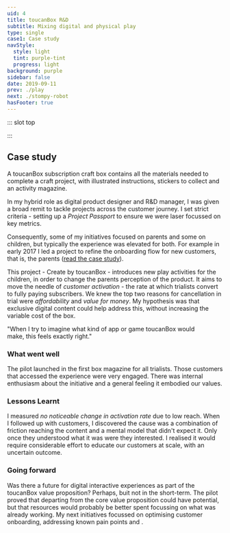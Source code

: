 ```yaml
---
uid: 4
title: toucanBox R&D
subtitle: Mixing digital and physical play
type: single
case1: Case study
navStyle:
  style: light
  tint: purple-tint
  progress: light
background: purple
sidebar: false
date: 2019-09-11
prev: ./play
next: ./stompy-robot
hasFooter: true
---
```


::: slot top

<Stage-ProjectStage :noise="true" rag="rag-6" ragTitle="rag-2" ctaLabel="create.toucanbox.com" ctaUrl="https://create.toucanbox.com"
description="I explored whether adding digital value to the physical craft box can lift activation rate at a critical point in the first box experience.">

<template v-slot:visual-background>
  <figure class="full-screen">
    <Heros-ImageHero src="/images/toucan-rnd/all-together5.jpg" alt="Ecosia mobile devices"/>
  </figure>
</template>

<template v-slot:platform>

Responsive web app

</template>

<template v-slot:timeframe>

2016

</template>

<template v-slot:my-role>

Project lead
~ UI/UX Designer
~ Front-end Developer

</template>

<template v-slot:team>

Stakeholders in:
~ Marketing
~ Operations
~ Technology

</template>

</Stage-ProjectStage>

:::

<Content-TextSection padding="is-initial" style="padding-top: 4em;" rag="rag-5" columnOffset="title-offset">

## Case study

A toucanBox subscription craft box contains all the materials needed to complete a craft project, with illustrated instructions, stickers to collect and an activity magazine.

In my hybrid role as digital product designer and R&D manager, I was given a broad remit to tackle projects across the customer journey. I set strict criteria - setting up a _Project Passport_ to ensure we were laser focussed on key metrics.

Consequently, some of my initiatives focused on parents and some on children, but typically the experience was elevated for both. For example in early 2017 I led a project to refine the onboarding flow for new customers, that is, the parents ([read the case study](/projects/toucanbox)).

This project - Create by toucanBox - introduces new play activities for the children, in order to change the parents perception of the product. It aims to move the needle of _customer activation_ - the rate at which trialists convert to fully paying subscribers. We knew the top two reasons for cancellation in trial were _affordability_ and _value for money_. My hypothesis was that exclusive digital content could help address this, without increasing the variable cost of the box.

<template v-slot:aside>

####  The challenge{ .challenge-title }

Establish to what extent digital content linked to the trial box can increase activation rate. Estimate the costs and benefits of producing further digital content.

<br>

#### The outcome{ .challenge-title }

Promising pilot with some very engaged users but high friction moving to a device from the magazine reduced the reach, leading to low overall impact on activation.

_I have omitted confidential information in this case study._
{ .secondary }

<!-- All work is my own unless stated otherwise. -->

</template>

</Content-TextSection>





<Content-MainSectionDivider aside="Section 1 of 3" title="Discovery"/>





<Content-PointsSection  rag="rag-3" :points="[
{ src:'/svg-icons/icon_sad.svg', alt:'sad face', title:'The box often didn’t seem like good value for money', description:'Even satisfied customers felt the product was somewhat overpriced. They focussed on the value of the materials, rather than the holistic experience.' },
{ src:'/svg-icons/icon_time.svg', alt:'clock', title:'The duration of the toucanBox experience could feel short', description:'Some customers would craft with their children, others would use the box to get a moment of peace. In both cases they wanted a longer lasting experience.' },
{ src:'/svg-icons/icon_idea.svg', alt:'lightbulb', title:'What would be distinctive about digital content by toucanBox?', description:'toucanBox customers want to offer their children hands-on play away from the screen. So any digital content could not be a screen-only experience.' },
{ src:'/svg-icons/icon_search.svg', alt:'search', title:'Top apps and search queries suggested areas of focus', description:'Creative, Learning, Exploration, Rhythm, Roleplay, Nurture and Story were the top categories in app stores and web search.' },
{ src:'/svg-icons/icon_docs.svg', alt:'documents', title:'Device access and ability lifts at the upper range of our age group', description:'A survey of parents in Germany (2016, The Kids Want Mobile) found that device access, frequency, session duration and child ability increase rapidly from age 6.' },
{ src:'/svg-icons/icon_device.svg', alt:'device', title:'Digital toys for young children have specific characteristics', description:'Based on competitor research I could see that apps and games targeting our age group are not typically competitive. They offer open-ended play.'},
]">

<template v-slot:content>

## Research

<p class="subtitle">
  I asked existing toucanBox customers what <em>value for money</em> means to them and collected their attitudes to children's digital media.
</p>

While I engaged parents with an in-depth interview, I simultaneously offered their children a selection of apps to play on an iPhone. We later switched our attention to the child, discussed what they were doing and asked them questions. This way I fleshed out my existing data insights with qualitative information and play tested competitor apps.

<!-- to flesh out our existing data insights (unsubscribe reasons)
Once the interview concluded we switched our attention

-->

</template>

</Content-PointsSection>





<Content-ImageFrames-MainImageSection url="/images/toucan-rnd/process.jpg" alt="placeholder" :aside="true" padding="has-divider">

<template v-slot:content>

## User journey and ideation

What ways can customers access our digital content? I foresaw three possible routes; dedicated toucanBox native app, online accounts or URL/QR code printed in the box. There was a balance to be struck between the friction when reaching the content and the effort required to build the delivery medium. For a pilot, it was hard to justify building a native app or adding the business logic necessary for content to automatically appear in customers' accounts, making printed URLs the natural choice.

I facilitated a company-wide brainstorm for content ideas. They broadly split into two themes _Interactive activity_ and _Content hub_. We agreed to spin out the second concept, into what later became toucanBox Activities Hub (with a focus on SEO and customer acquisition).

<!-- [User profiles](/projects/toucanbox/#who-are-our-customers)  -->

</template>

<template v-slot:aside>

<div class="columns is-gapless">
  <div class="column is-two-thirds">
    <figure class="image is-square">
      <img class="lazyload" data-src="/images/toucan-rnd/page.jpg" alt="magazine page which links to digital content">
    </figure>
  </div>
</div>

<figcaption>

#### Magazine

The magazine in the first box features a double page spread introducing Create by toucanBox.

</figcaption>

</template>

</Content-ImageFrames-MainImageSection>


<Content-ImageFrames-SquareImagesRow padding="has-divider" :images="[
{ url:'https://player.vimeo.com/video/412315835', alt:'square test 1', caption:'Square image caption 1', slot:'slot1', iframe:true },
{ url:'https://player.vimeo.com/video/412315982', alt:'square test 2', caption:'Square image caption 2', slot:'slot2', iframe:true },
{ url:'/images/toucan-rnd/colouring.jpg', alt:'square test 3', caption:'Square image caption 3', slot:'slot3', iframe:false },
]">

<template slot="content">

## Testing prototypes

<p class="subtitle" style="margin-bottom: 0;">
  I was able to test at toucanBox's regular craft testing sessions with parents and children.
</p>

<!-- Customer acquisition and retention were two of the most discussed performance metrics at toucanBox. This project however, focused on an equally important but somewhat subtler metric; the rate at which trialists convert to fully paid customers (activation rate). -->

</template>

<template slot="slot1">

#### Augmented reality (AR) on/in craft

Add 3D animated characters, enhancements and storytelling to a child’s finished craft project.

- Children found the concept very compelling{ .check }
- They used AR in unforeseen, creative ways: "Look I've got wings on my arm"{ .check }
- No support for AR in web browsers (2016){ .cross }
{ .check-list }

</template>

<template slot="slot2">

#### Extended storytelling

A comic in the magazine, with an interactive finale. Each craft is a new chapter in a digital adventure.

- This prototype excited children the least{ .cross }
- The interruption in the story broke the children's attention{ .cross }
{ .check-list }

</template>

<template slot="slot3">

#### Make a Toucanoo of you!

Then print it out and colour it in. Toucanoos are cute triangular characters which feature in the toucanBox activity magazine.

- Engrossed children for up to 45 minutes{ .check }
- Digital / physical crossover experience{ .check }
- Not linked to the box theme{ .cross }
{ .check-list }

</template>

</Content-ImageFrames-SquareImagesRow>



<Content-MainAsideSection padding="is-large has-divider" rag="rag-6" :aside="true" columnOffset="table-offset">

<template slot="content">

## Detailing a candidate

My next steps were to refine the Toucanoo colouring sheet prototype by taking action on test feedback and improving the visual design.

</template>

<template>

**Observation** | **Remedy** |
--- | --- |
*"My Toucanoo is called Wendy"*  Many children named their Toucanoos, even if they werent able to write the names | I added a text box in the print modal where an older child or parent could type the name, which appears on the printout |
*"Theres no skirt!"*  Several important accessories were clearly missing | I added skirts, wellington boots and several other accessories |
*"I dont want this one"*  Children wanted to be able to delete accessories | I observed children dragging items off the screen, attempting to delete them, so made that actually work |
Certain types of accessory like hats, clothes and shoes quickly cluttered the screen and didnt make sense out of their intended positions | I made new placements in specific categories (e.g. hair) remove the previous accessory of that type. This proved to be an intuitive limitation |
Parents found it hard to get printing to work. It depended a great deal on the device, configuration and their technical aptitude | I added the possibility of saving directly as a PDF and a printing FAQ page |
Many adult testers requested that hand-held items move when the hand moves | This proved tricky to implement in the existing system, so I decided not to include it for the pilot |
{.table .is-fullwidth}

</template>

<template slot="aside">

<figure class="image is-9by16">
  <iframe class="lazyload" data-src="https://player.vimeo.com/video/293190638" frameborder="0" webkitallowfullscreen mozallowfullscreen allowfullscreen></iframe>
</figure>
<figcaption>

Low-fi prototype of the Toucanoo colouring sheet maker, used in early testing

</figcaption>

</template>

</Content-MainAsideSection>



<Content-MainSectionDivider aside="Section 2 of 3" title="Delivery"/>



<Content-ImageFrames-MainImageSection rag="rag-3" imageClass="is-5by3" url="/images/toucan-rnd/colouring-design.png" alt="placeholder" :aside="true" >

<template v-slot:content>

## Visual design

In early 2018 the Creative Team updated the look and feel of the activity magazine. In order to maximise consistency in the journey from magazine to web content, I chose to update the visual style of the experience. It also acted as a preview of how the new look might translate into UI across the website.

</template>

<template v-slot:aside>

<div class="columns is-gapless">

<div class="column is-two-thirds">

<figure class="image is-square">
  <img class="lazyload" data-src="/images/toucan-rnd/magazine-cover-en.jpg" alt="toucanBox magazines">
</figure>

</div>

</div>

<!-- <figcaption>

#### Following the new magazine

Matching the style of the new toucanBox magazine required a different look and feel from the website.

</figcaption> -->

</template>

</Content-ImageFrames-MainImageSection>




<Content-ThreeColumnSection padding="is-large has-divider">

<template v-slot:content>

## Development

<!-- <p class="subtitle">
  I asked existing toucanBox customers what ‘value for money’ means to them and gathered their attitudes to children's digital media.
</p> -->

<p style="padding-right: 4em;">
I selected WebGL Canvas rather than DOM or SVG. My rationale was performance on low-spec mobile devices, which could lean on their graphics processor (GPU) to keep frame-rate high and animations smooth.
</p>

</template>

<template v-slot:column1>

<figure class="image is-square">
  <img class="lazyload" data-src="/images/toucan-rnd/production-assets.jpg" alt="tile map of image assets">
</figure>

<figcaption>

Dozens of Toucanoo accessories packed on a compressed PNG sprite sheet

</figcaption>

</template>

<template v-slot:column2>

<figure class="image is-square">
  <iframe class="lazyload" data-src="https://player.vimeo.com/video/293190505" frameborder="0" webkitallowfullscreen mozallowfullscreen allowfullscreen></iframe>
</figure>

<figcaption>

Tuning tweens and sinusoidal motion sometimes produced unexpected results

</figcaption>


</template>

<template v-slot:column3>

<Content-Techstack

:techs="[
{ title:'Framework', description:'Jekyll' },
{ title:'Localisation', description:'Jekyll language plugin' },
{ title:'Renderer', description:'Pixi.js' },
{ title:'Build', description:'Browserify, Gulp' },
]"

/>

<!-- <div class="box content">

### Techstack

**Framework** Jekyll
~ **CSS** SCSS
~ **Canvas renderer** Pixi.js
~ **Localisation** Jekyll multi language plugin
~ **Build** Browserify, Gulp

</div> -->

</template>

</Content-ThreeColumnSection>





<Content-MainSectionDivider aside="Section 3 of 3" title="Evaluation"/>





<Content-TextSection rag="rag-6">

<p class="subtitle" style="padding-right: 3em;">
  "When I try to imagine what kind of app or game toucanBox would make, this feels exactly right."
</p>

### What went well

The pilot launched in the first box magazine for all trialists. Those customers that accessed the experience were very engaged. There was internal enthusiasm about the initiative and a general feeling it embodied our values.

### Lessons Learnt

I measured _no noticeable change in activation rate_ due to low reach. When I followed up with customers, I discovered the cause was a combination of friction reaching the content and a mental model that didn't expect it. Only once they understood what it was were they interested. I realised it would require considerable effort to educate our customers at scale, with an uncertain outcome.

### Going forward

<p>
Was there a future for digital interactive experiences as part of the toucanBox value proposition? Perhaps, buit not in the short-term. The pilot proved that departing from the core value proposition could have potential, but that resources would probably be better spent focussing on what was already working. My next initiatives focussed on <router-link to="/projects/toucanbox">optimising customer onboarding</router-link>, addressing known pain points and <Content-ModalLink label="enhancing the subscription experience">
<template v-slot:modal>
<Content :page-key="$site.pages.find(p => p.path === '/extra/toucanbox-personalisation/').key"/>
</template>
</Content-ModalLink>.
</p>

<template slot="aside">

<figure class="image is-9by16">
  <iframe class="lazyload" data-src="https://player.vimeo.com/video/293190429" frameborder="0" webkitallowfullscreen mozallowfullscreen allowfullscreen></iframe>
</figure>
<!-- <figcaption>

Useability testing a high fidelity iteration with children.

</figcaption> -->

</template>


</Content-TextSection>



<Content-MetricsSection padding="is-medium-large" :metrics="[
{ metric:'3x', description:'higher average time on page' },
{ metric:'56', description:'minutes longest session' },
{ metric:'3.4%', description:'of trialists accessed the experience' },
]"/>
